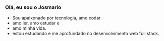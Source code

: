 ### Olá, eu sou o Josmario

- Sou apaixonado por tecnologia, amo codar
-  amo ler, amo estudar e
-  amo minha vida. 
-  estou estudando e me aprofundado no desenvolvimento web full stack.
 
